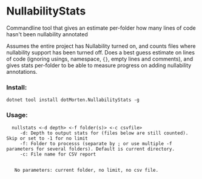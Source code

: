 # NullabilityStats
Commandline tool that gives an estimate per-folder how many lines of code hasn't been nullability annotated

Assumes the entire project has Nullability turned on, and counts files where nullability support has been turned off.
Does a best guess estimate on lines of code (ignoring usings, namespace, `{}`, empty lines and comments), and gives stats per-folder to be able to measure progress on adding nullability annotations.

### Install:

```
dotnet tool install dotMorten.NullabilityStats -g
```

### Usage:
 ```
   nullstats <-d depth> <-f folder(s)> <-c csvfile>
      -d: Depth to output stats for (files below are still counted). Skip or set to -1 for no limit
      -f: Folder to processs (separate by ; or use multiple -f parameters for several folders). Default is current directory.
      -c: File name for CSV report


    No parameters: current folder, no limit, no csv file.
   ```